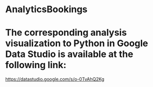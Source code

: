 # AnalyticsBookings
# The corresponding analysis visualization to Python in Google Data Studio is available at the following link:
https://datastudio.google.com/s/o-0TvAhQ2Kg
